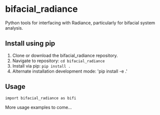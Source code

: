 # bifacial_radiance
Python tools for interfacing with Radiance, 
particularly for bifacial system analysis.


## Install using pip

1. Clone or download the bifacial_radiance repository.
2. Navigate to repository: `cd bifacial_radiance`
3. Install via pip: `pip install .`
4. Alternate installation development mode: 'pip install -e .'

## Usage

```
import bifacial_radiance as bifi
```

More usage examples to come...
